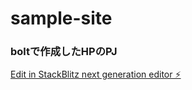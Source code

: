 # sample-site

### boltで作成したHPのPJ

[Edit in StackBlitz next generation editor ⚡️](https://stackblitz.com/~/github.com/sinoda1114/sample-site)
